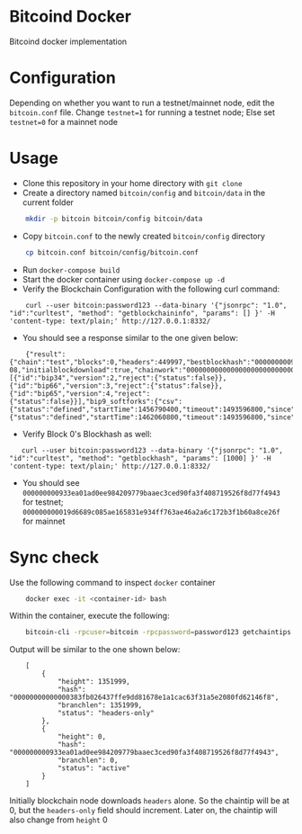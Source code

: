 # Bitcoind Docker
Bitcoind docker implementation

# Configuration
Depending on whether you want to run a testnet/mainnet node, edit the ```bitcoin.conf``` file.
Change ```testnet=1``` for running a testnet node; Else set ```testnet=0``` for a mainnet node

# Usage
- Clone this repository in your home directory with ```git clone```
- Create a directory named ```bitcoin/config``` and ```bitcoin/data``` in the current folder
```sh
    mkdir -p bitcoin bitcoin/config bitcoin/data
```
- Copy ```bitcoin.conf``` to the newly created ```bitcoin/config``` directory
```sh
    cp bitcoin.conf bitcoin/config/bitcoin.conf
```
- Run ```docker-compose build```
- Start the docker container using ```docker-compose up -d```
- Verify the Blockchain Configuration with the following curl command:
```
    curl --user bitcoin:password123 --data-binary '{"jsonrpc": "1.0", "id":"curltest", "method": "getblockchaininfo", "params": [] }' -H 'content-type: text/plain;' http://127.0.0.1:8332/
```
- You should see a response similar to the one given below:
```
    {"result":{"chain":"test","blocks":0,"headers":449997,"bestblockhash":"000000000933ea01ad0ee984209779baaec3ced90fa3f408719526f8d77f4943","difficulty":1,"mediantime":1296688602,"verificationprogress":2.318174608165647e-08,"initialblockdownload":true,"chainwork":"0000000000000000000000000000000000000000000000000000000100010001","size_on_disk":293,"pruned":false,"softforks":[{"id":"bip34","version":2,"reject":{"status":false}},{"id":"bip66","version":3,"reject":{"status":false}},{"id":"bip65","version":4,"reject":{"status":false}}],"bip9_softforks":{"csv":{"status":"defined","startTime":1456790400,"timeout":1493596800,"since":0},"segwit":{"status":"defined","startTime":1462060800,"timeout":1493596800,"since":0}},"warnings":""},"error":null,"id":"curltest"}
```
 - Verify Block 0's Blockhash as well:
 ```
    curl --user bitcoin:password123 --data-binary '{"jsonrpc": "1.0", "id":"curltest", "method": "getblockhash", "params": [1000] }' -H 'content-type: text/plain;' http://127.0.0.1:8332/
 ```
 - You should see ```000000000933ea01ad0ee984209779baaec3ced90fa3f408719526f8d77f4943``` for testnet; ```000000000019d6689c085ae165831e934ff763ae46a2a6c172b3f1b60a8ce26f``` for mainnet

# Sync check
Use the following command to inspect ```docker``` container
```sh
    docker exec -it <container-id> bash
```
Within the container, execute the following:
```sh
    bitcoin-cli -rpcuser=bitcoin -rpcpassword=password123 getchaintips
```
Output will be similar to the one shown below:
```
    [
        {
            "height": 1351999,
            "hash": "00000000000000383fb026437ffe9dd81678e1a1cac63f31a5e2080fd62146f8",
            "branchlen": 1351999,
            "status": "headers-only"
        },
        {
            "height": 0,
            "hash": "000000000933ea01ad0ee984209779baaec3ced90fa3f408719526f8d77f4943",
            "branchlen": 0,
            "status": "active"
        }
    ]
```
Initially blockchain node downloads ```headers``` alone. So the chaintip will be at 0, but the ```headers-only``` field should increment. Later on, the chaintip will also change from ```height``` 0